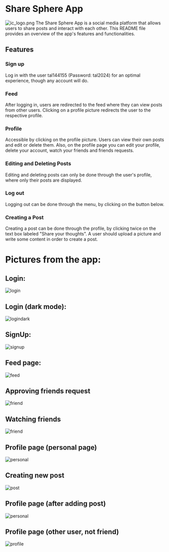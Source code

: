 # Share Sphere App
![ic_logo.png](media/ic_logo.png)
The Share Sphere App is a social media platform that allows users to share posts and interact with each other.
This README file provides an overview of the app's features and functionalities.

## Features
### Sign up
Log in with the user tal144155 (Password: tal2024) for an optimal experience, though any account will do.

### Feed
After logging in, users are redirected to the feed where they can view posts from other users.
Clicking on a profile picture redirects the user to the respective profile.

### Profile
Accessible by clicking on the profile picture.
Users can view their own posts and edit or delete them.
Also, on the profile page you can edit your profile, delete your account, watch your friends and friends requests.

### Editing and Deleting Posts
Editing and deleting posts can only be done through the user's profile, where only their posts are displayed.

### Log out
Logging out can be done through the menu, by clicking on the button below.

### Creating a Post
Creating a post can be done through the profile, by clicking twice on the text box labeled "Share your thoughts".
A user should upload a picture and write some content in order to create a post.

# Pictures from the app:
## Login:
![login](media/loginphone.jpg)

## Login (dark mode):
![logindark](media/logindark.jpg)

## SignUp:
![signup](media/signupphone.jpg)

## Feed page:
![feed](media/feedapp.jpg)

## Approving friends request
![friend](media/friendsreqapp.jpg)

## Watching friends
![friend](media/friendsapp.jpg)

## Profile page (personal page)
![personal](media/profileapp.jpg)

## Creating new post
![post](media/newpostapp.jpg)

## Profile page (after adding post)
![personal](media/newpostwatch.jpg)

## Profile page (other user, not friend)
![profile](media/profileotherapp.jpg)
